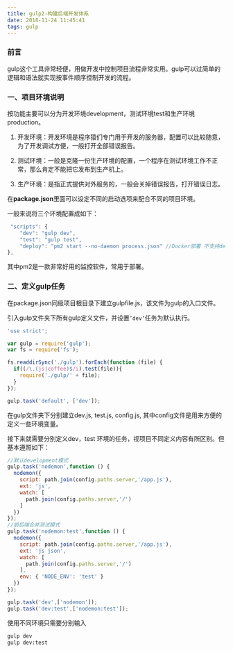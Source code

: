 ```yaml
---
title: gulp2-构建后端开发体系
date: 2018-11-24 11:45:41
tags: gulp
---
```


### 前言

gulp这个工具非常轻便，用做开发中控制项目流程非常实用。gulp可以过简单的逻辑和语法就实现按事件顺序控制开发的流程。



### 一、项目环境说明

按功能主要可以分为开发环境development，测试环境test和生产环境production。

1. 开发环境：开发环境是程序猿们专门用于开发的服务器，配置可以比较随意， 为了开发调试方便，一般打开全部错误报告。

2. 测试环境：一般是克隆一份生产环境的配置，一个程序在测试环境工作不正常，那么肯定不能把它发布到生产机上。

3. 生产环境：是指正式提供对外服务的，一般会关掉错误报告，打开错误日志。

在**package.json**里面可以设定不同的启动选项来配合不同的项目环境。

一般来说将三个环境配置成如下：

```js
 "scripts": {
    "dev": "gulp dev",
    "test": "gulp test",
    "deploy": "pm2 start --no-daemon process.json" //Docker部署 不支持deamon后台运行
},
```

其中pm2是一款非常好用的监控软件，常用于部署。



### 二、定义gulp任务

在package.json同级项目根目录下建立gulpfile.js，该文件为gulp的入口文件。

引入gulp文件夹下所有gulp定义文件，并设置`’dev‘`任务为默认执行。

```js
'use strict';

var gulp = require('gulp');
var fs = require('fs');

fs.readdirSync('./gulp').forEach(function (file) {
  if((/\.(js|coffee)$/i).test(file)){
    require('./gulp/' + file);
  }
});

gulp.task('default', ['dev']);
```



在gulp文件夹下分别建立dev.js, test.js, config.js, 其中config文件是用来方便的定义一些环境变量。

接下来就需要分别定义dev，test 环境的任务，视项目不同定义内容有所区别。但基本遵照如下：

```js
//默认development模式
gulp.task('nodemon',function () {
  nodemon({
    script: path.join(config.paths.server,'/app.js'), 
    ext: 'js',
    watch: [
      path.join(config.paths.server,'/')
    ]
  })
});
//前后端合并测试模式
gulp.task('nodemon:test',function () {
  nodemon({
    script: path.join(config.paths.server,'/app.js'), 
    ext: 'js json',
    watch: [
      path.join(config.paths.server,'/')
    ],
    env: { 'NODE_ENV': 'test' }
  })
});

gulp.task('dev',['nodemon']);
gulp.task('dev:test',['nodemon:test']);
```

使用不同环境只需要分别输入

```bash
gulp dev
gulp dev:test
```

